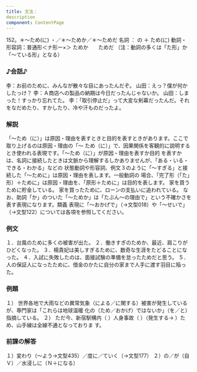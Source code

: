 ```yaml
---
title: 文法：
description
component: ContentPage
---
```



152。＊～ため(に) ・／＊～ためか／＊～ためだ
名詞 ： の ＋ ため(に)
動詞・形容詞：普通形＜ナ形ー×＞ ためか
      ためだ
（注：動詞の多くは「た形」か「～ている形」となる）
### ♪会話♪
李：お前のために、みんなが散々な目にあったんだぞ。 山田：えっ？僕が何かしたっけ？
李：Ａ商店への製品の納期は今日だったんじゃないか。 山田：しまった！すっかり忘れてた。
李：「取引停止だ」って大変な剣幕だったんだ。それをなだめたり、すかしたり、冷や汗ものだったよ。
### 解説
「～ため（に）」は原因・理由を表すときと目的を表すときがあります。ここで取り上げるのは原因・理由の「～ ため（に）」で、因果関係を客観的に説明するとき使われる表現です。「～ため（に）」が原因・理由を表すか目的 を表すかは、名詞に接続したときは文脈から理解するしかありませんが、「ある・いる・できる・わかる」などの 状態動詞や形容詞、例文３のように「～すぎる」と接続した「～ために」は原因・理由を表します。一般動詞の 場合、「完了形（「た」形）＋ために」は原因・理由を、「原形＋ために」は目的を表します。
家を買うために貯金している。
家を買ったために、ローンの支払いに追われている。 なお、助詞「か」のついた「～ためか」は「たぶん～の理由で」という不確かさを表す表現になります。類義
表現に「～おかげで」（→文型018）や「～せいで」（→文型122）については各項を参照してください。
### 例文
１．台風のために多くの被害が出た。
２．働きすぎのためか、最近、肩こりがひどくなった。
３．楊貴妃は美しすぎるために、数奇な生涯をたどることになった。
４．入試に失敗したのは、面接試験の準備を怠ったためだと思う。
５．人の保証人になったために、借金のかたに自分の家まで人手に渡す羽目に陥った。
### 例題
１） 世界各地で大雨などの異常気象（による／に関する）被害が発生しているが、専門家は「これらは地球温暖 化の（ため／おかげ）ではないか」（を／と）指摘している。
２） ただ今、新宿駅構内（ ）人身事故（ ）（発生する→ ）ため、山手線は全線不通となっておりま す。
### 前課の解答
１）変わり（～よう→文型435）／度に／ていく（→文型177）
２）の／が（自Ｖ）／水浸しに（Ｎ＋になる）
